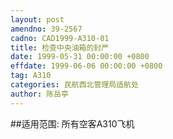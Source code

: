 ```yaml
---
layout: post
amendno: 39-2567
cadno: CAD1999-A310-01
title: 检查中央油箱的封严
date: 1999-05-31 00:00:00 +0800
effdate: 1999-06-06 00:00:00 +0800
tag: A310
categories: 民航西北管理局适航处
author: 陈岳亭
---
```


##适用范围:
所有空客A310飞机

